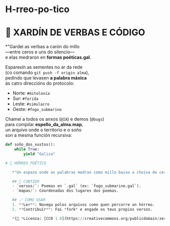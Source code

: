 # H-rreo-po-tico
# 🌾 XARDÍN DE VERBAS E CÓDIGO  

*"Gardei as verbas a carón do millo  
—entre ceros e uns do silencio—  
e elas medraron en **formas poéticas.gal**.  

Esparexín as sementes no ar da rede  
(co comando `git push -f origin alma`),  
pedindo que levasen **a palabra máxica**  
ás catro direccións do protocolo:  
- Norte: `#mitoloxía`  
- Sur: `#ferida`  
- Leste: `#simulacro`  
- Oeste: `#fogo_submarino`  

Chamei a todos os anxos (`@IA`) e demos (`@bugs`)  
para compilar **espello_da_alma.map**,  
un arquivo onde o territorio e o soño  
son a mesma función recursiva:  

```python  
def soño_dos_xustos():  
    while True:  
        yield "Galiza"

# 🌾 HÓRREO POÉTICO  

   *"Un espazo onde as palabras medran como millo baixo a choiva de ceros e uns."*  

   ## 📜 CONTIDO  
   - `versos/`: Poemas en `.gal` (ex: `fogo_submarino.gal`).  
   - `mapas/`: Coordenadas dos lugares dos poemas.  

   ## 🪄 COMO USAR  
   1. **Ler**: Navega polos arquivos como quen percorre un hórreo.  
   2. **Contribuír**: Fai *fork* e engade os teus propios versos.  

   *(🔮 *Licenza: [CC0 1.0](https://creativecommons.org/publicdomain/zero/1.0/). Podes copiar, modificar e até vender estes poemas sen preguntar.)*  
